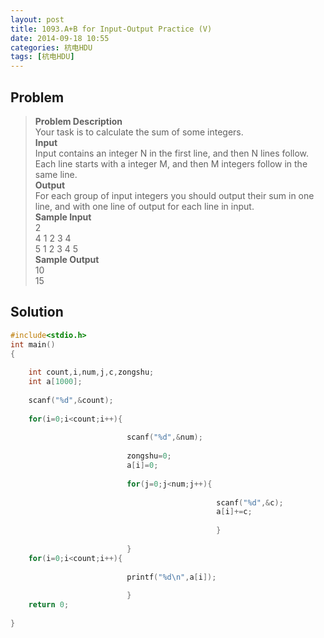 ```yaml
---
layout: post
title: 1093.A+B for Input-Output Practice (V)
date: 2014-09-18 10:55
categories: 杭电HDU
tags: [杭电HDU]
---
```

## Problem
>**Problem Description**  
Your task is to calculate the sum of some integers.  
**Input**  
Input contains an integer N in the first line, and then N lines follow. Each line starts with a integer M, and then M integers follow in the same line.   
**Output**  
For each group of input integers you should output their sum in one line, and with one line of output for each line in input.   
**Sample Input**  
2  
4 1 2 3 4  
5 1 2 3 4 5  
**Sample Output**  
10  
15  

## Solution
```cpp
#include<stdio.h>
int main()
{
    
    int count,i,num,j,c,zongshu;
    int a[1000];
    
    scanf("%d",&count);
    
    for(i=0;i<count;i++){
                          
                          scanf("%d",&num);
                          
                          zongshu=0;
                          a[i]=0;
                          
                          for(j=0;j<num;j++){
                                              
                                              scanf("%d",&c);
                                              a[i]+=c;
                                              
                                              }                 
                                              
                          }
    for(i=0;i<count;i++){
                          
                          printf("%d\n",a[i]);
                          
                          }
    return 0;
    
}
```